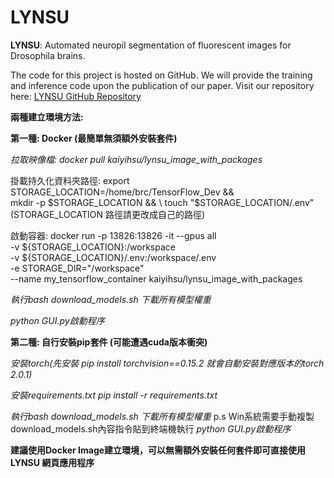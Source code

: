 # LYNSU
**LYNSU**: Automated neuropil segmentation of fluorescent images for Drosophila brains.

The code for this project is hosted on GitHub. We will provide the training and inference code upon the publication of our paper. Visit our repository here: [LYNSU GitHub Repository](https://github.com/CCLoLab/LYNSU)

**兩種建立環境方法:**

**第一種: Docker (最簡單無須額外安裝套件)**

*拉取映像檔: docker pull kaiyihsu/lynsu_image_with_packages*

掛載持久化資料夾路徑: export STORAGE_LOCATION=/home/brc/TensorFlow_Dev && \
mkdir -p $STORAGE_LOCATION && \
touch "$STORAGE_LOCATION/.env" (STORAGE_LOCATION 路徑請更改成自己的路徑)

啟動容器: docker run -p 13826:13826 -it --gpus all \
-v ${STORAGE_LOCATION}:/workspace \
-v ${STORAGE_LOCATION}/.env:/workspace/.env \
-e STORAGE_DIR="/workspace" \
--name my_tensorflow_container kaiyihsu/lynsu_image_with_packages

*執行bash download_models.sh 下載所有模型權重*

*python GUI.py啟動程序*

**第二種: 自行安裝pip套件 (可能遭遇cuda版本衝突)**

*安裝torch(先安裝 pip install torchvision==0.15.2 就會自動安裝對應版本的torch 2.0.1)*

*安裝requirements.txt pip install -r requirements.txt*

*執行bash download_models.sh 下載所有模型權重*
p.s Win系統需要手動複製 download_models.sh內容指令貼到終端機執行
*python GUI.py啟動程序*

**建議使用Docker Image建立環境，可以無需額外安裝任何套件即可直接使用LYNSU 網頁應用程序**
